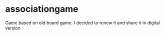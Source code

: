 # associationgame
Game based on old board game. I decided to renew it and share it in digital version
